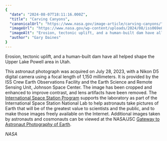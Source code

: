 ```yaml
---
{
  "date": "2024-08-07T18:11:16.000Z",
  "title": "Carving Canyons",
  "canonicalUrl": "https://www.nasa.gov/image-article/carving-canyons/",
  "imageUrl": "https://www.nasa.gov/wp-content/uploads/2024/08/iss069e039063-lrg.jpg",
  "imageAlt": "Erosion, tectonic uplift, and a human-built dam have all helped shape the Upper Lake Powell area in Utah.",
  "author": "Gary Daines"
}
---
```


Erosion, tectonic uplift, and a human-built dam have all helped shape the Upper Lake Powell area in Utah.

This astronaut photograph was acquired on July 28, 2023, with a Nikon D5 digital camera using a focal length of 1,150 millimeters. It is provided by the ISS Crew Earth Observations Facility and the Earth Science and Remote Sensing Unit, Johnson Space Center. The image has been cropped and enhanced to improve contrast, and lens artifacts have been removed. The [International Space Station Program](http://www.nasa.gov/mission_pages/station/main/index.html) supports the laboratory as part of the International Space Station National Lab to help astronauts take pictures of Earth that will be of the greatest value to scientists and the public, and to make those images freely available on the Internet. Additional images taken by astronauts and cosmonauts can be viewed at the NASA/JSC [Gateway to Astronaut Photography of Earth](http://eol.jsc.nasa.gov/).

_NASA_
